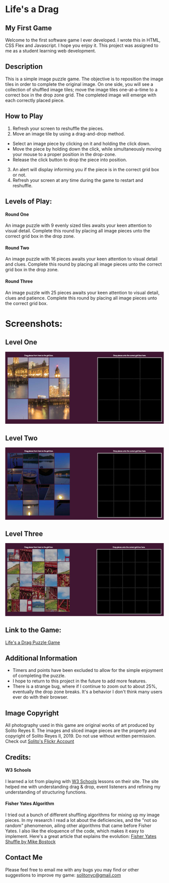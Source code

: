 # Life's a Drag
## My First Game
Welcome to the first software game I ever developed. I wrote this in HTML, CSS Flex and Javascript. I hope you enjoy it. This project was assigned to me as a student learning web development.

## Description
This is a simple image puzzle game. The objective is to reposition the image tiles in order to complete the original image. On one side, you will see a collection of shuffled image tiles; move the image tiles one-at-a-time to a correct box in the drop zone grid. The completed image will emerge with each correctly placed piece.

## How to Play
1. Refresh your screen to reshuffle the pieces. 
2. Move an image tile by using a drag-and-drop method. 
  * Select an image piece by clicking on it and holding the click down. 
  * Move the piece by holding down the click, while simultaneously moving your mouse to a proper position in the drop-zone. 
  * Release the click button to drop the piece into position. 
3. An alert will display informing you if the piece is in the correct grid box or not. 
4. Refresh your screen at any time during the game to restart and reshuffle.

## Levels of Play:
#### Round One
An image puzzle with 9 evenly sized tiles awaits your keen attention to visual detail. Complete this round by placing all image pieces unto the correct grid box in the drop zone.

#### Round Two
An image puzzle with 16 pieces awaits your keen attention to visual detail and clues. Complete this round by placing all image pieces unto the correct grid box in the drop zone.

#### Round Three
An image puzzle with 25 pieces awaits your keen attention to visual detail, clues and patience. Complete this round by placing all image pieces unto the correct grid box.

# Screenshots:
## Level One
![Level One Screen Shot](images/readme/screenshot-level-one.png)

## Level Two
![Level Two Screen Shot](images/readme/screenshot-level-two.png)

## Level Three
![Level Three Screen Shot](images/readme/screenshot-level-three.png)

## Link to the Game:
[Life's a Drag Puzzle Game](https://solitonyc.github.io/puzzle-game/)

## Additional Information
* Timers and points have been excluded to allow for the simple enjoyment of completing the puzzle. 
* I hope to return to this project in the future to add more features. 
* There is a strange bug, where if I continue to zoom out to about 25%, eventually the drop zone breaks. It's a behavior I don't think many users ever do with their browser. 

## Image Copyright
All photography used in this game are original works of art produced by Solito Reyes II. The images and sliced image pieces are the property and copyright of Solito Reyes II, 2019. Do not use without written permission. Check out [Solito's Flickr Account](https://www.flickr.com/people/solitoreyes/)

## Credits:
#### W3 Schools
I learned a lot from playing with [W3 Schools](https://www.w3schools.com/) lessons on their site. The site helped me with understanding drag & drop, event listeners and refining my understanding of structuring functions. 

#### Fisher Yates Algorithm
I tried out a bunch of different shuffling algorithms for mixing up my image pieces. In my research I read a lot about the deficiencies, and the "not so random" phenomenon, ailing other algorithms that came before Fisher Yates. I also like the eloquence of the code, which makes it easy to implement. Here's a great article that explains the evolution: [Fisher Yates Shuffle by Mike Bostock](https://bost.ocks.org/mike/shuffle/)

## Contact Me
Please feel free to email me with any bugs you may find or other suggestions to improve my game: solitonyc@gmail.com
